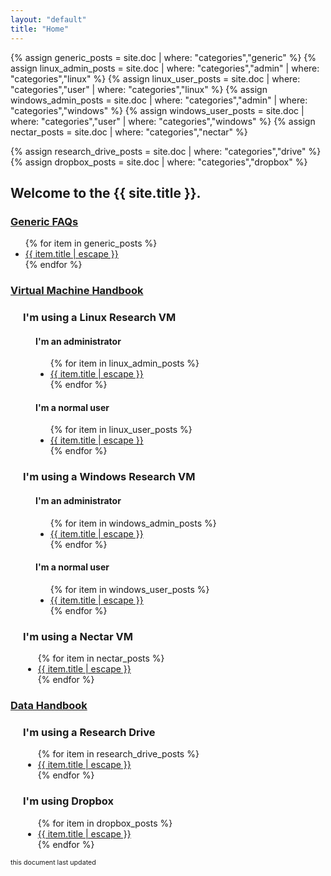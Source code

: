 ```yaml
---
layout: "default"
title: "Home"
---
```

{% assign generic_posts = site.doc | where: "categories","generic" %}
{% assign linux_admin_posts = site.doc | where: "categories","admin" | where: "categories","linux" %}
{% assign linux_user_posts = site.doc | where: "categories","user" | where: "categories","linux" %}
{% assign windows_admin_posts = site.doc | where: "categories","admin" | where: "categories","windows" %}
{% assign windows_user_posts = site.doc | where: "categories","user" | where: "categories","windows" %}
{% assign nectar_posts = site.doc | where: "categories","nectar" %}

{% assign research_drive_posts = site.doc | where: "categories","drive" %}
{% assign dropbox_posts = site.doc | where: "categories","dropbox" %}



## Welcome to the {{ site.title }}.

<div id="outer">
  <h3><u> Generic FAQs </u></h3>
  <div id="generic">
    <ul>
    {% for item in generic_posts %}
      <li> <a href="{{ item.url | relative_url}}">{{ item.title | escape }}</a></li>
    {% endfor %}
    </ul>
  </div>
  <h3><u>Virtual Machine Handbook</u></h3>
  <div style="margin-left:20px;" id="vmhandbook">
    <h3>I'm using a <b>Linux</b> Research VM</h3>
    <div class="expandable" id="doclinux" style="margin-left:20px;">
      <div>
        <h4>I'm an administrator</h4>
        <ul>
        {% for item in linux_admin_posts %}
          <li> <a href="{{ item.url | relative_url}}">{{ item.title | escape }}</a></li>
        {% endfor %}
        </ul>
        <h4>I'm a normal user</h4>
        <ul>
        {% for item in linux_user_posts %}
          <li> <a href="{{ item.url | relative_url}}">{{ item.title | escape }}</a></li>
        {% endfor %}
        </ul>
      </div>
    </div>

  <h3>I'm using a <b>Windows</b> Research VM</h3>
  <div class="expandable" id="docwindows" style="margin-left:20px;">
    <div>
      <h4>I'm an administrator</h4>
      <ul>
      {% for item in windows_admin_posts %}
        <li> <a href="{{ item.url | relative_url}}">{{ item.title | escape }}</a></li>
      {% endfor %}
      </ul>
      <h4>I'm a normal user</h4>
      <ul>
      {% for item in windows_user_posts %}
        <li> <a href="{{ item.url | relative_url}}">{{ item.title | escape }}</a></li>
      {% endfor %}
      </ul>
    </div>
  </div>

  <h3>I'm using a <b>Nectar</b> VM</h3>
  <div class="expandable" id="docnectar">
    <ul>
    {% for item in nectar_posts %}
      <li> <a href="{{ item.url | relative_url}}">{{ item.title | escape }}</a></li>
    {% endfor %}
    </ul>
  </div>
  </div>
    
  <h3><u>Data Handbook</u></h3>
    <div style="margin-left:20px;" id="datahandbook">
      <h3>I'm using a <b>Research Drive</b> </h3>
      <div class="expandable" id="docdrive">
        <div>
          <ul>
          {% for item in research_drive_posts %}
            <li> <a href="{{ item.url | relative_url}}">{{ item.title | escape }}</a></li>
          {% endfor %}
          </ul>
        </div>
      </div>

  <h3>I'm using <b>Dropbox</b></h3>
  <div class="expandable" id="docdropbox">
    <ul>
    {% for item in dropbox_posts %}
      <li> <a href="{{ item.url | relative_url}}">{{ item.title | escape }}</a></li>
    {% endfor %}
    </ul>
  </div>
  </div>

  </div>

<aside style="font-size: 8pt;"> this document last updated <span id="last_updated"> </span></aside>



<script src="{{ "/assets/jquery.collapse.js" | absolute_url }}"></script>

<script>

  jQuery(document).ready(function($) {
    // find parent div of the current hash and open it
    $(location.hash).parent().slideDown(200);
    $(location.hash).slideDown(200);
  });

  function div_open() {
    this.slideDown(200);
  };
  function div_close() {
    this.slideUp(200);
  };

  new jQueryCollapse($("#outer"), {
    open: div_open,
    close: div_close,
    query: 'h3'
  });

  // new jQueryCollapse($("#doclinux"), {
  //   open: div_open,
  //   close: div_close,
  //   query: 'div h4'
  // });

  // new jQueryCollapse($("#docwindows"), {
  //   open: div_open,
  //   close: div_close,
  //   query: 'div h4'
  // });
  document.getElementById("last_updated").textContent = new Date(document.lastModified).toLocaleDateString('en-nz');


</script>
